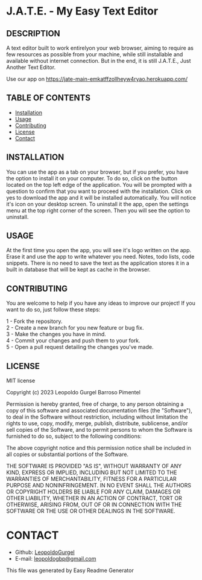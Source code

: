 # J.A.T.E. - My Easy Text Editor



## DESCRIPTION
A text editor built to work entirelyon your web browser, aiming to require as few resources as possible from your machine, while still installable and available without internet connection. But in the end, it is still J.A.T.E., Just Another Text Editor.  

Use our app on https://jate-main-emkatffzollheyw4ryao.herokuapp.com/

## TABLE OF CONTENTS  
* [Installation](#installation)
* [Usage](#instructions)
* [Contributing](#contribution)
* [License](#license)
* [Contact](#contact)  


## INSTALLATION
You can use the app as a tab on your browser, but if you prefer, you have the option to install it on your computer. To do so, click on the button located on the top left edge of the application. You will be prompted with a question to confirm that you want to proceed with the installation. Click on yes to download the app and it will be installed automatically. You will notice it's icon on your desktop screen. To uninstall it the app, open the settings menu at the top right corner of the screen. Then you will see the option to uninstall.


## USAGE
At the first time you open the app, you will see it's logo written on the app. Erase it and use the app to write whatever you need. Notes, todo lists, code snippets. There is no need to save the text as the application stores it in a built in database that will be kept as cache in the browser.


## CONTRIBUTING
You are welcome to help if you have any ideas to improve our project! If you want to do so, just follow these steps:

1 - Fork the repository.  
2 - Create a new branch for you new feature or bug fix.  
3 - Make the changes you have in mind.  
4 - Commit your changes and push them to your fork.  
5 - Open a pull request detailing the changes you've made.

## LICENSE
MIT license  


Copyright (c) 2023 Leopoldo Gurgel Barroso Pimentel

Permission is hereby granted, free of charge, to any person obtaining a copy
of this software and associated documentation files (the "Software"), to deal
in the Software without restriction, including without limitation the rights
to use, copy, modify, merge, publish, distribute, sublicense, and/or sell
copies of the Software, and to permit persons to whom the Software is
furnished to do so, subject to the following conditions:

The above copyright notice and this permission notice shall be included in all
copies or substantial portions of the Software.

THE SOFTWARE IS PROVIDED "AS IS", WITHOUT WARRANTY OF ANY KIND, EXPRESS OR
IMPLIED, INCLUDING BUT NOT LIMITED TO THE WARRANTIES OF MERCHANTABILITY,
FITNESS FOR A PARTICULAR PURPOSE AND NONINFRINGEMENT. IN NO EVENT SHALL THE
AUTHORS OR COPYRIGHT HOLDERS BE LIABLE FOR ANY CLAIM, DAMAGES OR OTHER
LIABILITY, WHETHER IN AN ACTION OF CONTRACT, TORT OR OTHERWISE, ARISING FROM,
OUT OF OR IN CONNECTION WITH THE SOFTWARE OR THE USE OR OTHER DEALINGS IN THE
SOFTWARE.

# CONTACT
* Github: [LeopoldoGurgel](https://github.com/LeopoldoGurgel)
* E-mail: leopoldogbp@gmail.com

This file was generated by Easy Readme Generator
